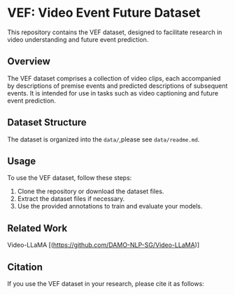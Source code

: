 # VEF: Video Event Future Dataset

This repository contains the VEF dataset, designed to facilitate research in video understanding and future event prediction.

## Overview

The VEF dataset comprises a collection of video clips, each accompanied by descriptions of premise events and predicted descriptions of subsequent events. It is intended for use in tasks such as video captioning and future event prediction.

## Dataset Structure

The dataset is organized into the `data/`,please see `data/readme.md`.


## Usage

To use the VEF dataset, follow these steps:

1. Clone the repository or download the dataset files.
2. Extract the dataset files if necessary.
3. Use the provided annotations to train and evaluate your models.

## Related Work
Video-LLaMA [(https://github.com/DAMO-NLP-SG/Video-LLaMA)]

## Citation

If you use the VEF dataset in your research, please cite it as follows:
